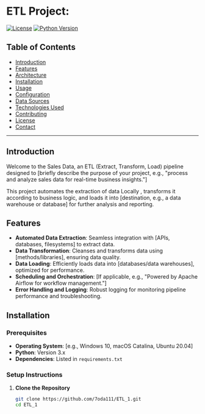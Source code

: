 # ETL Project: 

[![License](https://img.shields.io/badge/license-MIT-blue.svg)](LICENSE)
[![Python Version](https://img.shields.io/badge/python-3.x-blue.svg)](https://www.python.org/downloads/)

## Table of Contents

- [Introduction](#introduction)
- [Features](#features)
- [Architecture](#architecture)
- [Installation](#installation)
- [Usage](#usage)
- [Configuration](#configuration)
- [Data Sources](#data-sources)
- [Technologies Used](#technologies-used)
- [Contributing](#contributing)
- [License](#license)
- [Contact](#contact)

---

## Introduction

Welcome to the Sales Data, an ETL (Extract, Transform, Load) pipeline designed to [briefly describe the purpose of your project, e.g., "process and analyze sales data for real-time business insights."]

This project automates the extraction of data Locally , transforms it according to business logic, and loads it into [destination, e.g., a data warehouse or database] for further analysis and reporting.

## Features

- **Automated Data Extraction**: Seamless integration with [APIs, databases, filesystems] to extract data.
- **Data Transformation**: Cleanses and transforms data using [methods/libraries], ensuring data quality.
- **Data Loading**: Efficiently loads data into [databases/data warehouses], optimized for performance.
- **Scheduling and Orchestration**: [If applicable, e.g., "Powered by Apache Airflow for workflow management."]
- **Error Handling and Logging**: Robust logging for monitoring pipeline performance and troubleshooting.


## Installation

### Prerequisites

- **Operating System**: [e.g., Windows 10, macOS Catalina, Ubuntu 20.04]
- **Python**: Version 3.x
- **Dependencies**: Listed in `requirements.txt`

### Setup Instructions

1. **Clone the Repository**

   ```bash
   git clone https://github.com/7oda111/ETL_1.git
   cd ETL_1
